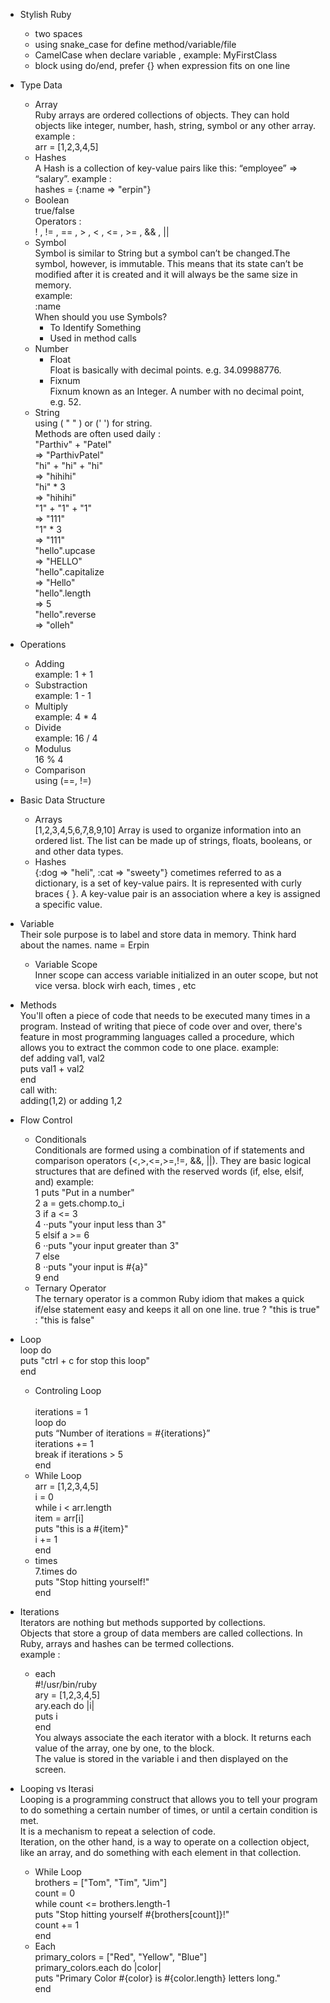 - Stylish Ruby
	*	two spaces
	*	using snake_case for define method/variable/file
	*	CamelCase when declare variable , example: MyFirstClass
	*	block using do/end, prefer {} when expression fits on one line

- Type Data
   *   Array <br />
       Ruby arrays are ordered collections of objects. They can hold objects like integer, number, hash, string, symbol or any other array. <br />
       example : <br />
       arr = [1,2,3,4,5]
   *   Hashes <br />
       A Hash is a collection of key-value pairs like this: “employee” => “salary”. 
       example : <br />
       hashes = {:name => "erpin"}
   *   Boolean <br />
       true/false <br />
       Operators : <br />
       ! , != , == , > , < , <= , >= , && , ||
   *   Symbol <br  />
       Symbol is similar to String but a symbol can’t be changed.The symbol, however, is immutable. This means that its state can’t be modified after it is created and it will always be the same size in memory. <br />
       example: <br />
       :name <br />
       When should you use Symbols? <br />
       -   To Identify Something
       -   Used in method calls
   *   Number <br />
       -   Float <br />
           Float is basically with decimal points. e.g. 34.09988776.
       -   Fixnum <br />
            Fixnum known as an Integer. A number with no decimal point, e.g. 52.
	*	String <br/>
		using ( " " ) or (' ') for string. <br />
        Methods are often used daily : <br />
        "Parthiv" + "Patel" <br />
         => "ParthivPatel" <br />
        "hi" + "hi" + "hi" <br />
         => "hihihi" <br />
        "hi" * 3 <br />
         => "hihihi" <br />
        "1" + "1" + "1" <br />
         => "111" <br />
        "1" * 3 <br />
         => "111" <br />
        "hello".upcase <br />
         => "HELLO" <br />
        "hello".capitalize <br />
         => "Hello" <br />
        "hello".length <br />
         => 5 <br />
        "hello".reverse <br />
         => "olleh" <br />

-	Operations
	*	Adding <br/>
		example: 1 + 1
	*	Substraction <br/>
		example:	1 - 1
	*	Multiply <br/>
		example: 4 * 4
	* Divide <br/>
		example: 16 / 4
	*	Modulus <br/>
		16 % 4
	* Comparison <br/>
		using (==, !=)

- Basic Data Structure
	*	Arrays <br/>
		[1,2,3,4,5,6,7,8,9,10]
		Array is used to organize information into an ordered list. The list can be made up of strings, floats, booleans, or and other data types.
	*	Hashes <br/>
		{:dog => "heli", :cat => "sweety"}
		cometimes referred to as a dictionary, is a set of key-value pairs. It is represented with curly braces { }. A key-value pair is an association where a key is assigned a specific value.

-	Variable <br/>
	Their sole purpose is to label and store data in memory. Think hard about the names.
	name = Erpin
	*	Variable Scope <br/>
		Inner scope can access variable initialized in an outer scope, but not vice versa.
	block wirh each, times , etc

-	Methods <br/>
You'll often a piece of code that needs to be executed many times in a program. Instead of writing that piece of code over and over, there's feature in most programming languages called a procedure, which allows you to extract the common code to one place.
	example: <br/>
		def adding val1, val2 <br/>
			puts val1 + val2 <br/>
		end <br/>
	call with: <br/>
		adding(1,2) or adding 1,2

-	Flow Control <br/>
	*	Conditionals <br/>
		Conditionals are formed using a combination of if statements and comparison operators (<,>,<=,>=,!=, &&, ||). They are basic logical structures that are defined with the reserved words (if, else, elsif, and)
	example: <br/>
	1	puts "Put in a number" <br/>
  2 a = gets.chomp.to_i <br/>
  3 if a <= 3 <br/>
  4 ··puts "your input less than 3" <br/>
  5 elsif a >= 6 <br/>
  6 ··puts "your input greater than 3" <br/>
  7 else <br/>
  8 ··puts "your input is #{a}" <br/>
  9 end <br/>
	*	Ternary Operator <br/>
		The ternary operator is a common Ruby idiom that makes a quick if/else statement easy and keeps it all on one line.
		true ? "this is true" : "this is false"

-	Loop <br/>
	loop do  <br/>
		puts "ctrl + c for stop this loop" <br/>
	end
    *   Controling Loop <br />  
    iterations = 1 <br/>
    loop do <br/>
     puts “Number of iterations = #{iterations}” <br/>
     iterations += 1 <br/>
     break if iterations > 5 <br/>
    end <br/>
    *   While Loop <br />
    arr = [1,2,3,4,5] <br />
    i = 0 <br />
    while i < arr.length <br />
        item = arr[i] <br />
        puts "this is a #{item}" <br />
        i += 1 <br />
    end <br />
    * times <br />
        7.times do <br />
          puts "Stop hitting yourself!" <br />
        end <br />

-   Iterations<br />
    Iterators are nothing but methods supported by collections. <br />
    Objects that store a group of data members are called collections. In Ruby, arrays and hashes can be termed collections. <br />
    example : <br />
    *   each <br />
        #!/usr/bin/ruby<br />
        ary = [1,2,3,4,5]<br />
        ary.each do |i|<br />
           puts i<br />
        end<br />
        You always associate the each iterator with a block. It returns each value of the array, one by one, to the block. <br /> 
        The value is stored in the variable i and then displayed on the screen. <br />

-   Looping vs Iterasi<br />
    Looping is a programming construct that allows you to tell your program to do something a certain number of times, or until a certain condition is met.<br /> 
    It is a mechanism to repeat a selection of code. <br />
    Iteration, on the other hand, is a way to operate on a collection object, like an array, and do something with each element in that collection.<br />
    *   While Loop <br />
        brothers = ["Tom", "Tim", "Jim"]<br />
        count = 0<br />
        while count <= brothers.length-1 <br />
          puts "Stop hitting yourself #{brothers[count]}!" <br />
          count += 1 <br />
        end<br />
    *   Each <br />
        primary_colors = ["Red", "Yellow", "Blue"]<br />
        primary_colors.each do |color|<br />
          puts "Primary Color #{color} is #{color.length} letters long."<br />
        end<br />